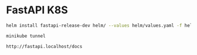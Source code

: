 # FastAPI K8S

```bash
helm install fastapi-release-dev helm/ --values helm/values.yaml -f helm/values-dev.yaml
```

```bash
minikube tunnel
```

```bash
http://fastapi.localhost/docs
```
